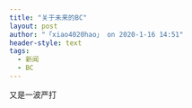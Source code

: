 ```yaml
---
title: "关于未来的BC"
layout: post
author: "「xiao4020hao」 on 2020-1-16 14:51"
header-style: text
tags:
  - 新闻
  - BC
---
```


<head></head>
<body>
  又是一波严打
 <br>
</body>


